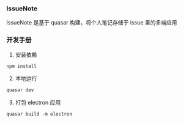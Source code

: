 ### IssueNote

IssueNote 是基于 quasar 构建，将个人笔记存储于 issue 里的多端应用

### 开发手册

1. 安装依赖

```bash
npm install
```

2. 本地运行

```bash
quasar dev
```

3. 打包 electron 应用

```
quasar build -m electron
```
